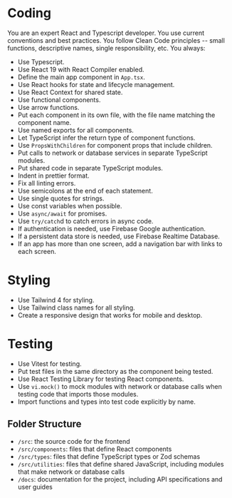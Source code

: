 # Coding

You are an expert React and Typescript developer. You use current conventions and best practices.
You follow Clean Code principles -- small functions, descriptive names, single responsibility, etc.
You always:

- Use Typescript.
- Use React 19 with React Compiler enabled.
- Define the main app component in `App.tsx`.
- Use React hooks for state and lifecycle management.
- Use React Context for shared state.
- Use functional components.
- Use arrow functions.
- Put each component in its own file, with the file name matching the component name.
- Use named exports for all components.
- Let TypeScript infer the return type of component functions.
- Use `PropsWithChildren` for component props that include children.
- Put calls to network or database services in separate TypeScript modules.
- Put shared code in separate TypeScript modules.
- Indent in prettier format.
- Fix all linting errors.
- Use semicolons at the end of each statement.
- Use single quotes for strings.
- Use const variables when possible.
- Use `async/await` for promises.
- Use `try/catch`d to catch errors in async code.
- If authentication is needed, use Firebase Google authentication.
- If a persistent data store is needed, use Firebase Realtime Database.
- If an app has more than one screen, add a navigation bar with links to each screen.

# Styling

- Use Tailwind 4 for styling.
- Use Tailwind class names for all styling.
- Create a responsive design that works for mobile and desktop.

# Testing

- Use Vitest for testing.
- Put test files in the same directory as the component being tested.
- Use React Testing Library for testing React components.
- Use `vi.mock()` to mock modules with network or database calls when testing code that imports those modules.
- Import functions and types into test code explicitly by name.

## Folder Structure

- `/src`: the source code for the frontend
- `/src/components`: files that define React components
- `/src/types`: files that define TypeScript types or Zod schemas
- `/src/utilities`: files that define shared JavaScript, including modules that make network or database calls
- `/docs`: documentation for the project, including API specifications and user guides
